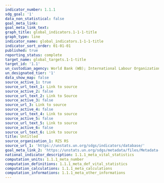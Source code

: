 ```yaml
---
indicator_number: 1.1.1
sdg_goal: '1'
data_non_statistical: false
goal_meta_link: 
goal_meta_link_text: 
graph_title: global_indicators.1-1-1-title
graph_type: line
indicator_name: global_indicators.1-1-1-title
indicator_sort_order: 01-01-01
published: true
reporting_status: complete
target_name: global_targets.1-1-title
target_id: '1.1'
un_custodian_agency: World Bank (WB); International Labour Organization (ILO)
un_designated_tier: '1'
data_show_map: false
source_active_1: true
source_url_text_1: Link to source
source_active_2: false
source_url_text_2: Link to Source
source_active_3: false
source_url_3: Link to source
source_active_4: false
source_url_text_4: Link to source
source_active_5: false
source_url_text_5: Link to source
source_active_6: false
source_url_text_6: Link to source
title: Untitled
source_organisation_1: RZS RS
source_url_1: 'https://unstats.un.org/sdgs/indicators/database/'
goal_meta_link_2: 'https://unstats.un.org/sdgs/metadata/files/Metadata-01-01-01a.pdf'
national_indicator_description: 1.1.1_meta_vital_statistics
computation_units: 1.1.1_meta_number
computation_definitions: 1.1.1_meta_def_vital_statistics
computation_calculations: 1.1.1_meta_calculations
computation_informations: 1.1.1_meta_other_informations
---
```

